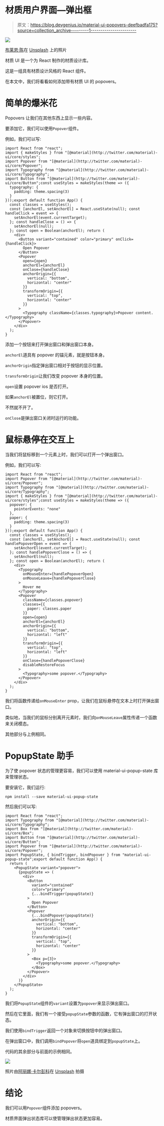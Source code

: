 # 材质用户界面—弹出框

> 原文：<https://blog.devgenius.io/material-ui-popovers-deefbadfa175?source=collection_archive---------1----------------------->

![](img/3d7fe0c334afd67608157b4c2733763f.png)

[布莱恩·陈](https://unsplash.com/@tigerrulezzz?utm_source=medium&utm_medium=referral)在 [Unsplash](https://unsplash.com?utm_source=medium&utm_medium=referral) 上的照片

材质 UI 是一个为 React 制作的材质设计库。

这是一组具有材质设计风格的 React 组件。

在本文中，我们将看看如何添加带有材质 UI 的 popovers。

# 简单的爆米花

Popovers 让我们在其他东西上显示一些内容。

要添加它，我们可以使用`Popover`组件。

例如，我们可以写:

```
import React from "react";
import { makeStyles } from "[@material](http://twitter.com/material)-ui/core/styles";
import Popover from "[@material](http://twitter.com/material)-ui/core/Popover";
import Typography from "[@material](http://twitter.com/material)-ui/core/Typography";
import Button from "[@material](http://twitter.com/material)-ui/core/Button";const useStyles = makeStyles(theme => ({
  typography: {
    padding: theme.spacing(3)
  }
}));export default function App() {
  const classes = useStyles();
  const [anchorEl, setAnchorEl] = React.useState(null); const handleClick = event => {
    setAnchorEl(event.currentTarget);
  }; const handleClose = () => {
    setAnchorEl(null);
  }; const open = Boolean(anchorEl); return (
    <div>
      <Button variant="contained" color="primary" onClick={handleClick}>
        Open Popover
      </Button>
      <Popover
        open={open}
        anchorEl={anchorEl}
        onClose={handleClose}
        anchorOrigin={{
          vertical: "bottom",
          horizontal: "center"
        }}
        transformOrigin={{
          vertical: "top",
          horizontal: "center"
        }}
      >
        <Typography className={classes.typography}>Popover content.</Typography>
      </Popover>
    </div>
  );
}
```

添加一个按钮来打开弹出窗口和弹出窗口本身。

`anchorEl`道具有 popover 的锚元素，就是按钮本身。

`anchorOrigin`指定弹出窗口相对于按钮的显示位置。

`transformOrigin`让我们改变 popover 本身的位置。

`open`设置 popover ios 是否打开。

如果`anchorEl`被置位，则它打开。

不然就不开了。

`onClose`是弹出窗口关闭时运行的功能。

# 鼠标悬停在交互上

当我们将鼠标移到一个元素上时，我们可以打开一个弹出窗口。

例如，我们可以写:

```
import React from "react";
import Popover from "[@material](http://twitter.com/material)-ui/core/Popover";
import Typography from "[@material](http://twitter.com/material)-ui/core/Typography";
import { makeStyles } from "[@material](http://twitter.com/material)-ui/core/styles";const useStyles = makeStyles(theme => ({
  popover: {
    pointerEvents: "none"
  },
  paper: {
    padding: theme.spacing(3)
  }
}));export default function App() {
  const classes = useStyles();
  const [anchorEl, setAnchorEl] = React.useState(null); const handlePopoverOpen = event => {
    setAnchorEl(event.currentTarget);
  }; const handlePopoverClose = () => {
    setAnchorEl(null);
  }; const open = Boolean(anchorEl); return (
    <div>
      <Typography
        onMouseEnter={handlePopoverOpen}
        onMouseLeave={handlePopoverClose}
      >
        Hover me
      </Typography>
      <Popover
        className={classes.popover}
        classes={{
          paper: classes.paper
        }}
        open={open}
        anchorEl={anchorEl}
        anchorOrigin={{
          vertical: "bottom",
          horizontal: "left"
        }}
        transformOrigin={{
          vertical: "top",
          horizontal: "left"
        }}
        onClose={handlePopoverClose}
        disableRestoreFocus
      >
        <Typography>some popover.</Typography>
      </Popover>
    </div>
  );
}
```

我们将函数传递给`onMouseEnter` prop，让我们在鼠标悬停在文本上时打开弹出窗口。

类似地，当我们的鼠标分别离开元素时，我们向`onMouseLeave`属性传递一个函数来关闭模态。

其他部分与上例相同。

# PopupState 助手

为了使 popover 状态的管理更容易，我们可以使用 material-ui-popup-state 库来管理状态。

要安装它，我们运行:

```
npm install --save material-ui-popup-state
```

然后我们可以写:

```
import React from "react";
import Typography from "[@material](http://twitter.com/material)-ui/core/Typography";
import Box from "[@material](http://twitter.com/material)-ui/core/Box";
import Button from "[@material](http://twitter.com/material)-ui/core/Button";
import Popover from "[@material](http://twitter.com/material)-ui/core/Popover";
import PopupState, { bindTrigger, bindPopover } from "material-ui-popup-state";export default function App() {
  return (
    <PopupState variant="popover">
      {popupState => (
        <div>
          <Button
            variant="contained"
            color="primary"
            {...bindTrigger(popupState)}
          >
            Open Popover
          </Button>
          <Popover
            {...bindPopover(popupState)}
            anchorOrigin={{
              vertical: "bottom",
              horizontal: "center"
            }}
            transformOrigin={{
              vertical: "top",
              horizontal: "center"
            }}
          >
            <Box p={3}>
              <Typography>some popover.</Typography>
            </Box>
          </Popover>
        </div>
      )}
    </PopupState>
  );
}
```

我们将`PopupState`组件的`variant`设置为`popover`来显示弹出窗口。

然后在它里面，我们有一个接受`popupState`参数的函数，它有弹出窗口的打开状态。

我们使用`bindTrigger`返回一个对象来切换按钮中的弹出窗口。

在弹出窗口中，我们调用`bindPopover`将`open`道具绑定到`popupState`上。

代码的其余部分与前面的示例相同。

![](img/1f3852413a126153ea837360e423d405.png)

照片由[阿丽娜·卡尔彭科](https://unsplash.com/@alinasagirova?utm_source=medium&utm_medium=referral)在 [Unsplash](https://unsplash.com?utm_source=medium&utm_medium=referral) 拍摄

# 结论

我们可以用`Popover`组件添加 popovers。

材质界面弹出状态库可以使管理弹出状态更加容易。